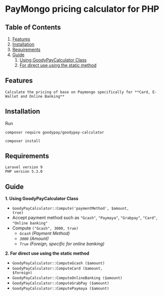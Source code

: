 # PayMongo pricing calculator for PHP

## Table of Contents
1. [Features](#Features)
2. [Installation](#Installation)
3. [Requirements](#Requirements)
4. [Guide](#Guide)
    1. [Using GoodyPayCalculator Class](#Class)
    2. [For direct use using the static method](#Method)

## Features<a name="Features"></a>

```
Calculate the pricing of base on Paymongo specifically for **Card, E-Wallet and Online Banking**
```
## Installation<a name="Installation"></a>

Run

```
composer require goodypay/goodypay-calculator

composer install
```

## Requirements<a name="Requirements"></a>


```
Laravel version 9
PHP version 5.3.0

```

## Guide<a name="Guide"></a>


**1. Using GoodyPayCalculator Class**<a name="Class"></a>

- <code>GoodyPayCalculator::Compute('paymentMethod', $amount, true)</code>
- Accept payment method such as <code>"Gcash"</code>, <code>"Paymaya"</code>, <code>"Grabpay"</code>, <code>"Card"</code>, <code>"Online banking"</code>
- Compute <code>("Gcash", 3000, true)</code>
    - *<code>Gcash</code> (Payment Method)*
    - *<code>3000</code> (Amount)*
    - *<code>True</code> (Foreign, specific for online banking)*

**2. For direct use using the static method**<a name="Method"></a>

- <code>GoodyPayCalculator::ComputeGcash ($amount)</code>
- <code>GoodyPayCalculator::ComputeCard ($amount, $foreign)</code>
- <code>GoodyPayCalculator::ComputeOnlineBanking ($amount)</code>
- <code>GoodyPayCalculator::ComputeGrabPay ($amount)</code>
- <code>GoodyPayCalculator::ComputePaymaya ($amount)</code>


